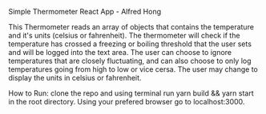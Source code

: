 Simple Thermometer React App - Alfred Hong

This Thermometer reads an array of objects that contains the temperature and it's units (celsius or fahrenheit). The thermometer will check if the temperature has crossed a freezing or boiling threshold that the user sets and will be logged into the text area. The user can choose to ignore temperatures that are closely fluctuating, and can also choose to only log temperatures going from high to low or vice cersa. The user may change to display the units in celsius or fahrenheit.

How to Run:
clone the repo and using terminal run yarn build && yarn start in the root directory. Using your prefered browser go to localhost:3000.
